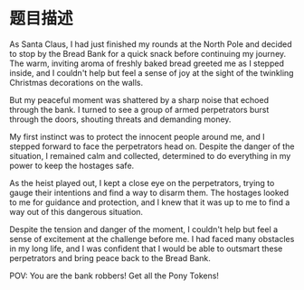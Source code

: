 # 题目描述

As Santa Claus, I had just finished my rounds at the North Pole and decided to stop by the Bread Bank for a quick snack before continuing my journey. The warm, inviting aroma of freshly baked bread greeted me as I stepped inside, and I couldn't help but feel a sense of joy at the sight of the twinkling Christmas decorations on the walls.

But my peaceful moment was shattered by a sharp noise that echoed through the bank. I turned to see a group of armed perpetrators burst through the doors, shouting threats and demanding money.

My first instinct was to protect the innocent people around me, and I stepped forward to face the perpetrators head on. Despite the danger of the situation, I remained calm and collected, determined to do everything in my power to keep the hostages safe.

As the heist played out, I kept a close eye on the perpetrators, trying to gauge their intentions and find a way to disarm them. The hostages looked to me for guidance and protection, and I knew that it was up to me to find a way out of this dangerous situation.

Despite the tension and danger of the moment, I couldn't help but feel a sense of excitement at the challenge before me. I had faced many obstacles in my long life, and I was confident that I would be able to outsmart these perpetrators and bring peace back to the Bread Bank.

POV: You are the bank robbers! Get all the Pony Tokens!